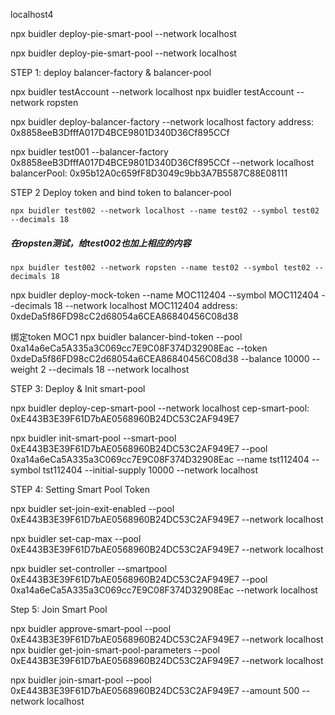 localhost4


npx buidler deploy-pie-smart-pool --network localhost

npx buidler deploy-pie-smart-pool --network localhost



STEP 1: deploy balancer-factory & balancer-pool

npx buidler testAccount --network localhost
npx buidler testAccount --network ropsten

npx buidler deploy-balancer-factory --network localhost
factory address: 0x8858eeB3DfffA017D4BCE9801D340D36Cf895CCf


npx buidler test001 --balancer-factory 0x8858eeB3DfffA017D4BCE9801D340D36Cf895CCf --network localhost
balancerPool: 0x95b12A0c659fF8D3049c9bb3A7B5587C88E08111




STEP 2 Deploy token and bind token to balancer-pool

```
npx buidler test002 --network localhost --name test02 --symbol test02 --decimals 18
```

##### 在ropsten测试，给test002也加上相应的内容

```
npx buidler test002 --network ropsten --name test02 --symbol test02 --decimals 18
```

npx buidler deploy-mock-token --name MOC112404 --symbol MOC112404 --decimals 18 --network localhost
MOC112404 address: 0xdeDa5f86FD98cC2d68054a6CEA86840456C08d38


绑定token MOC1
npx buidler balancer-bind-token --pool 0xa14a6eCa5A335a3C069cc7E9C08F374D32908Eac --token 0xdeDa5f86FD98cC2d68054a6CEA86840456C08d38 --balance 10000 --weight 2 --decimals 18 --network localhost




STEP 3: Deploy & Init smart-pool

npx buidler deploy-cep-smart-pool --network localhost
cep-smart-pool: 0xE443B3E39F61D7bAE0568960B24DC53C2AF949E7


npx buidler init-smart-pool --smart-pool 0xE443B3E39F61D7bAE0568960B24DC53C2AF949E7 --pool 0xa14a6eCa5A335a3C069cc7E9C08F374D32908Eac --name tst112404 --symbol tst112404 --initial-supply 10000 --network localhost



STEP 4: Setting Smart Pool Token

npx buidler set-join-exit-enabled --pool 0xE443B3E39F61D7bAE0568960B24DC53C2AF949E7 --network localhost

npx buidler set-cap-max --pool 0xE443B3E39F61D7bAE0568960B24DC53C2AF949E7 --network localhost


npx buidler set-controller --smartpool 0xE443B3E39F61D7bAE0568960B24DC53C2AF949E7 --pool 0xa14a6eCa5A335a3C069cc7E9C08F374D32908Eac --network localhost




Step 5: Join Smart Pool

npx buidler approve-smart-pool --pool 0xE443B3E39F61D7bAE0568960B24DC53C2AF949E7 --network localhost
npx buidler get-join-smart-pool-parameters --pool 0xE443B3E39F61D7bAE0568960B24DC53C2AF949E7 --network localhost

npx buidler join-smart-pool --pool 0xE443B3E39F61D7bAE0568960B24DC53C2AF949E7 --amount 500 --network localhost







